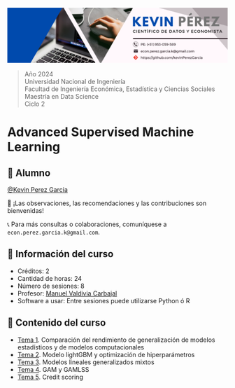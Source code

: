 ![logo](https://github.com/kevinPerezGarcia/kevinPerezGarcia/blob/main/logo.png)

> Año 2024 <br>
Universidad Nacional de Ingeniería <br>
Facultad de Ingeniería Económica, Estadística y Ciencias Sociales <br>
Maestría en Data Science <br>
Ciclo 2

# Advanced Supervised Machine Learning

## 👥 Alumno

[@Kevin Perez Garcia](https://www.linkedin.com/in/kevinperezgarcia)

🤝 ¡Las observaciones, las recomendaciones y las contribuciones son bienvenidas!

📞 Para más consultas o colaboraciones, comuníquese a `econ.perez.garcia.k@gmail.com`.

## 📌 Información del curso

* Créditos: 2
* Cantidad de horas: 24
* Número de sesiones: 8
* Profesor: [Manuel Valdivia Carbajal](https://www.linkedin.com/in/manuel-valdivia-73534760/)
* Software a usar: Entre sesiones puede utilizarse Python ó R

## 📌 Contenido del curso

* [Tema 1](/tema1/). Comparación del rendimiento de generalización de modelos estadísticos y de modelos computacionales
* [Tema 2](/tema2/). Modelo lightGBM y optimización de hiperparámetros
* [Tema 3](/tema3/). Modelos lineales generalizados mixtos
* [Tema 4](/tema4/). GAM y GAMLSS
* [Tema 5](/tema5/). Credit scoring